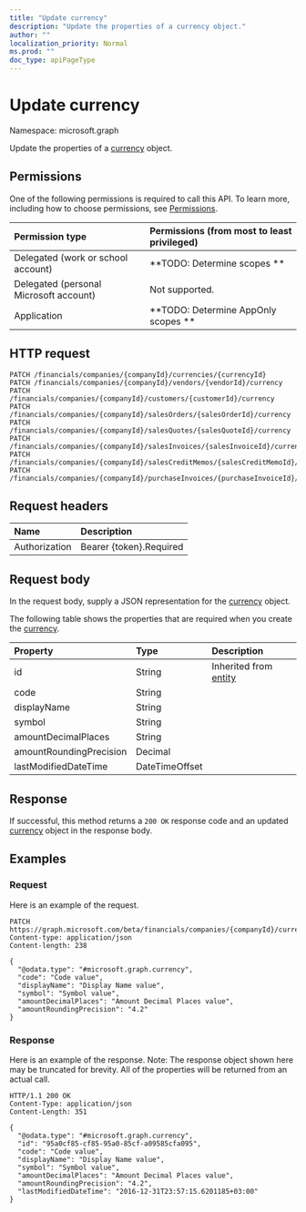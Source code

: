 ```yaml
---
title: "Update currency"
description: "Update the properties of a currency object."
author: ""
localization_priority: Normal
ms.prod: ""
doc_type: apiPageType
---
```


# Update currency

Namespace: microsoft.graph

Update the properties of a [currency](../resources/currency.md) object.

## Permissions
One of the following permissions is required to call this API. To learn more, including how to choose permissions, see [Permissions](/concepts/permissions-reference.md).

|Permission type|Permissions (from most to least privileged)|
|:---|:---|
|Delegated (work or school account)|**TODO: Determine scopes **|
|Delegated (personal Microsoft account)|Not supported.|
|Application|**TODO: Determine AppOnly scopes **|

## HTTP request
<!-- {
  "blockType": "ignored"
}
-->
``` http
PATCH /financials/companies/{companyId}/currencies/{currencyId}
PATCH /financials/companies/{companyId}/vendors/{vendorId}/currency
PATCH /financials/companies/{companyId}/customers/{customerId}/currency
PATCH /financials/companies/{companyId}/salesOrders/{salesOrderId}/currency
PATCH /financials/companies/{companyId}/salesQuotes/{salesQuoteId}/currency
PATCH /financials/companies/{companyId}/salesInvoices/{salesInvoiceId}/currency
PATCH /financials/companies/{companyId}/salesCreditMemos/{salesCreditMemoId}/currency
PATCH /financials/companies/{companyId}/purchaseInvoices/{purchaseInvoiceId}/currency
```

## Request headers
|Name|Description|
|:---|:---|
|Authorization|Bearer {token}.Required|

## Request body
In the request body, supply a JSON representation for the [currency](../resources/currency.md) object.

The following table shows the properties that are required when you create the [currency](../resources/currency.md).

|Property|Type|Description|
|:---|:---|:---|
|id|String| Inherited from [entity](../resources/entity.md)|
|code|String||
|displayName|String||
|symbol|String||
|amountDecimalPlaces|String||
|amountRoundingPrecision|Decimal||
|lastModifiedDateTime|DateTimeOffset||



## Response
If successful, this method returns a `200 OK` response code and an updated [currency](../resources/currency.md) object in the response body.

## Examples

### Request
Here is an example of the request.
<!-- {
  "blockType": "request",
  "name": "update_currency"
}
-->
``` http
PATCH https://graph.microsoft.com/beta/financials/companies/{companyId}/currencies/{currencyId}
Content-type: application/json
Content-length: 238

{
  "@odata.type": "#microsoft.graph.currency",
  "code": "Code value",
  "displayName": "Display Name value",
  "symbol": "Symbol value",
  "amountDecimalPlaces": "Amount Decimal Places value",
  "amountRoundingPrecision": "4.2"
}
```

### Response
Here is an example of the response. Note: The response object shown here may be truncated for brevity. All of the properties will be returned from an actual call.
<!-- {
  "blockType": "response",
  "truncated": true
}
-->
``` http
HTTP/1.1 200 OK
Content-Type: application/json
Content-Length: 351

{
  "@odata.type": "#microsoft.graph.currency",
  "id": "95a0cf85-cf85-95a0-85cf-a09585cfa095",
  "code": "Code value",
  "displayName": "Display Name value",
  "symbol": "Symbol value",
  "amountDecimalPlaces": "Amount Decimal Places value",
  "amountRoundingPrecision": "4.2",
  "lastModifiedDateTime": "2016-12-31T23:57:15.6201185+03:00"
}
```

